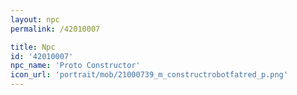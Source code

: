 ```yaml
---
layout: npc
permalink: /42010007

title: Npc
id: '42010007'
npc_name: 'Proto Constructor'
icon_url: 'portrait/mob/21000739_m_constructrobotfatred_p.png'
---
```


